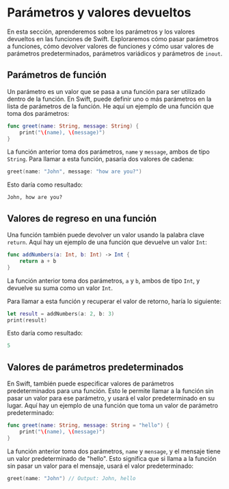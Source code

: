 # Parámetros y valores devueltos

En esta sección, aprenderemos sobre los parámetros y los valores devueltos en las funciones de Swift. Exploraremos cómo pasar parámetros a funciones, cómo devolver valores de funciones y cómo usar valores de parámetros predeterminados, parámetros variádicos y parámetros de `inout`.

## Parámetros de función

Un parámetro es un valor que se pasa a una función para ser utilizado dentro de la función. En Swift, puede definir uno o más parámetros en la lista de parámetros de la función. He aquí un ejemplo de una función que toma dos parámetros:

```swift
func greet(name: String, message: String) {
    print("\(name), \(message)")
}
```

La función anterior toma dos parámetros, `name` y `message`, ambos de tipo `String`. Para llamar a esta función, pasaría dos valores de cadena:

```swift
greet(name: "John", message: "how are you?")
```

Esto daría como resultado:

```
John, how are you?
```

## Valores de regreso en una función

Una función también puede devolver un valor usando la palabra clave `return`. Aquí hay un ejemplo de una función que devuelve un valor `Int`:

```swift
func addNumbers(a: Int, b: Int) -> Int {
    return a + b
}
```

La función anterior toma dos parámetros, `a` y `b`, ambos de tipo `Int`, y devuelve su suma como un valor `Int`.

Para llamar a esta función y recuperar el valor de retorno, haría lo siguiente:

```swift
let result = addNumbers(a: 2, b: 3)
print(result)
```

Esto daría como resultado:

```swift
5
```

## Valores de parámetros predeterminados

En Swift, también puede especificar valores de parámetros predeterminados para una función. Esto le permite llamar a la función sin pasar un valor para ese parámetro, y usará el valor predeterminado en su lugar. Aquí hay un ejemplo de una función que toma un valor de parámetro predeterminado:

```swift
func greet(name: String, message: String = "hello") {
    print("\(name), \(message)")
}
```

La función anterior toma dos parámetros, `name` y `mensage`, y el mensaje tiene un valor predeterminado de "hello". Esto significa que si llama a la función sin pasar un valor para el mensaje, usará el valor predeterminado:

```swift
greet(name: "John") // Output: John, hello
```

